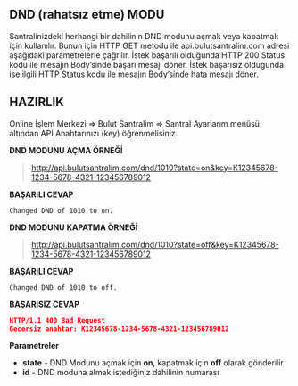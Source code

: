 **DND (rahatsız etme) MODU**
----
Santralinizdeki herhangi bir dahilinin DND modunu açmak veya kapatmak için kullanılır. Bunun için HTTP GET metodu ile api.bulutsantralim.com adresi aşağıdaki parametrelerle çağrılır. İstek başarılı olduğunda HTTP 200 Status kodu ile mesajın Body’sinde başarı mesajı döner. İstek başarısız olduğunda ise ilgili HTTP Status kodu ile mesajın Body’sinde hata mesajı döner.

**HAZIRLIK**
----
  Online İşlem Merkezi => Bulut Santralim => Santral Ayarlarım menüsü altından API Anahtarınızı (key) öğrenmelisiniz.
  
**DND MODUNU AÇMA ÖRNEĞİ**

>http://api.bulutsantralim.com/dnd/1010?state=on&key=K12345678-1234-5678-4321-123456789012

**BAŞARILI CEVAP**
```
Changed DND of 1010 to on.
```

**DND MODUNU KAPATMA ÖRNEĞİ**

>http://api.bulutsantralim.com/dnd/1010?state=off&key=K12345678-1234-5678-4321-123456789012

**BAŞARILI CEVAP**
```
Changed DND of 1010 to off.
```

**BAŞARISIZ CEVAP** 

```json
HTTP/1.1 400 Bad Request 
Gecersiz anahtar: K12345678-1234-5678-4321-123456789012
```
**Parametreler**

* **state** - DND Modunu açmak için **on**, kapatmak için **off** olarak gönderilir
* **id** - DND moduna almak istediğiniz dahilinin numarası

